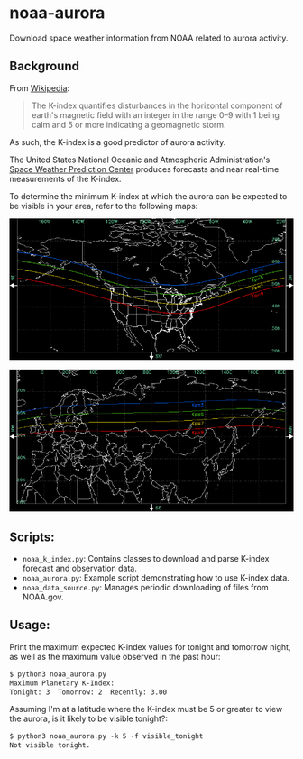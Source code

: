 # noaa-aurora

Download space weather information from NOAA related to aurora activity.


## Background

From [Wikipedia](https://en.wikipedia.org/wiki/K-index):

 > The K-index quantifies disturbances in the horizontal component of earth's magnetic field with an integer in the range 0–9 with 1 being calm and 5 or more indicating a geomagnetic storm.

As such, the K-index is a good predictor of aurora activity.

The United States National Oceanic and Atmospheric Administration's
[Space Weather Prediction Center](https://www.swpc.noaa.gov/)
produces forecasts and near real-time measurements of the K-index.

To determine the minimum K-index at which the aurora can be expected to be
visible in your area, refer to the following maps:

![North America Aurora Visibility vs K-Index](doc/Aurora_Kp_Map_North_America.gif)

![Eurasia Aurora Visibility vs K-Index](doc/Aurora_Kp_Map_Eurasia.gif)


## Scripts:

 - `noaa_k_index.py`: Contains classes to download and parse K-index forecast and
   observation data.
 - `noaa_aurora.py`: Example script demonstrating how to use K-index data.
 - `noaa_data_source.py`: Manages periodic downloading of files from NOAA.gov.


## Usage:

Print the maximum expected K-index values for tonight and tomorrow night,
as well as the maximum value observed in the past hour:

```
$ python3 noaa_aurora.py
Maximum Planetary K-Index:
Tonight: 3  Tomorrow: 2  Recently: 3.00
```

Assuming I'm at a latitude where the K-index must be 5 or greater to view the
aurora, is it likely to be visible tonight?:

```
$ python3 noaa_aurora.py -k 5 -f visible_tonight
Not visible tonight.
```
